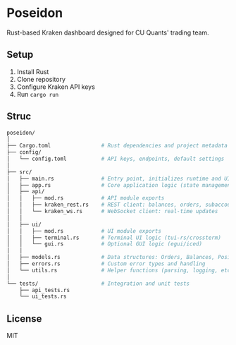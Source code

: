 # Poseidon

Rust-based Kraken dashboard designed for CU Quants' trading team.

## Setup
1. Install Rust
2. Clone repository
3. Configure Kraken API keys
4. Run `cargo run`

## Struc
```bash
poseidon/
│
├── Cargo.toml                # Rust dependencies and project metadata
├── config/
│   └── config.toml           # API keys, endpoints, default settings
│
├── src/
│   ├── main.rs               # Entry point, initializes runtime and UI
│   ├── app.rs                # Core application logic (state management)
│   ├── api/
│   │   ├── mod.rs            # API module exports
│   │   ├── kraken_rest.rs    # REST client: balances, orders, subaccounts
│   │   └── kraken_ws.rs      # WebSocket client: real-time updates
│   │
│   ├── ui/
│   │   ├── mod.rs            # UI module exports
│   │   ├── terminal.rs       # Terminal UI logic (tui-rs/crossterm)
│   │   └── gui.rs            # Optional GUI logic (egui/iced)
│   │
│   ├── models.rs             # Data structures: Orders, Balances, Positions
│   ├── errors.rs             # Custom error types and handling
│   └── utils.rs              # Helper functions (parsing, logging, etc.)
│
└── tests/                    # Integration and unit tests
    ├── api_tests.rs
    └── ui_tests.rs

```

## License
MIT
